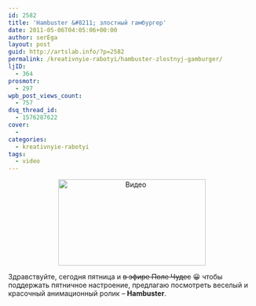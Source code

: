 ```yaml
---
id: 2582
title: 'Hambuster &#8211; злостный гамбургер'
date: 2011-05-06T04:05:06+00:00
author: serEga
layout: post
guid: http://artslab.info/?p=2582
permalink: /kreativnyie-rabotyi/hambuster-zlostnyj-gamburger/
ljID:
  - 364
prosmotr:
  - 297
wpb_post_views_count:
  - 757
dsq_thread_id:
  - 1576287622
cover:
  -
categories:
  - kreativnyie-rabotyi
tags:
  - video
---
```

<center>
  <a href="{{site.img_cdn}}/hambuster.jpg"><img src="{{site.img_cdn}}/hambuster-300x176.jpg" alt="Видео" title="Hambuster" width="300" height="176" class="alignnone size-medium wp-image-2583" /></a>
</center>

Здравствуйте, сегодня пятница и <del datetime="2011-05-06T00:54:41+00:00">в эфире Поле Чудес</del> 😀 чтобы поддержать пятничное настроение, предлагаю посмотреть веселый и красочный анимационный ролик &#8211; **Hambuster**.

<center>
</center>